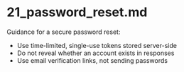 # 21_password_reset.md
Guidance for a secure password reset:
- Use time-limited, single-use tokens stored server-side
- Do not reveal whether an account exists in responses
- Use email verification links, not sending passwords
